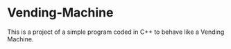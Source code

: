 # Vending-Machine
This is a project of a simple program coded in C++ to behave like a Vending Machine.
